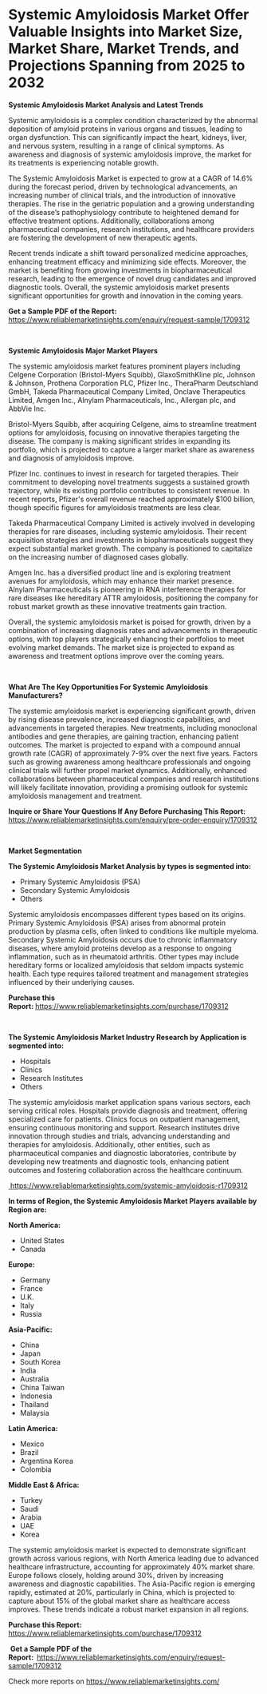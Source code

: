 <p><h1>Systemic Amyloidosis Market Offer Valuable Insights into Market Size, Market Share, Market Trends, and Projections Spanning from 2025 to 2032</h1></p><p><strong>Systemic Amyloidosis Market Analysis and Latest Trends</strong></p>
<p><p>Systemic amyloidosis is a complex condition characterized by the abnormal deposition of amyloid proteins in various organs and tissues, leading to organ dysfunction. This can significantly impact the heart, kidneys, liver, and nervous system, resulting in a range of clinical symptoms. As awareness and diagnosis of systemic amyloidosis improve, the market for its treatments is experiencing notable growth.</p><p>The Systemic Amyloidosis Market is expected to grow at a CAGR of 14.6% during the forecast period, driven by technological advancements, an increasing number of clinical trials, and the introduction of innovative therapies. The rise in the geriatric population and a growing understanding of the disease’s pathophysiology contribute to heightened demand for effective treatment options. Additionally, collaborations among pharmaceutical companies, research institutions, and healthcare providers are fostering the development of new therapeutic agents.</p><p>Recent trends indicate a shift toward personalized medicine approaches, enhancing treatment efficacy and minimizing side effects. Moreover, the market is benefiting from growing investments in biopharmaceutical research, leading to the emergence of novel drug candidates and improved diagnostic tools. Overall, the systemic amyloidosis market presents significant opportunities for growth and innovation in the coming years.</p></p>
<p><strong>Get a Sample PDF of the Report:&nbsp;</strong> <a href="https://www.reliablemarketinsights.com/enquiry/request-sample/1709312?utm_campaign=3010&utm_medium=2&utm_source=Github&utm_content=ia&utm_term=27032025&utm_id=systemic-amyloidosis">https://www.reliablemarketinsights.com/enquiry/request-sample/1709312</a></p>
<p>&nbsp;</p>
<p><strong>Systemic Amyloidosis Major Market Players</strong></p>
<p><p>The systemic amyloidosis market features prominent players including Celgene Corporation (Bristol-Myers Squibb), GlaxoSmithKline plc, Johnson & Johnson, Prothena Corporation PLC, Pfizer Inc., TheraPharm Deutschland GmbH, Takeda Pharmaceutical Company Limited, Onclave Therapeutics Limited, Amgen Inc., Alnylam Pharmaceuticals, Inc., Allergan plc, and AbbVie Inc.</p><p>Bristol-Myers Squibb, after acquiring Celgene, aims to streamline treatment options for amyloidosis, focusing on innovative therapies targeting the disease. The company is making significant strides in expanding its portfolio, which is projected to capture a larger market share as awareness and diagnosis of amyloidosis improve.</p><p>Pfizer Inc. continues to invest in research for targeted therapies. Their commitment to developing novel treatments suggests a sustained growth trajectory, while its existing portfolio contributes to consistent revenue. In recent reports, Pfizer's overall revenue reached approximately $100 billion, though specific figures for amyloidosis treatments are less clear.</p><p>Takeda Pharmaceutical Company Limited is actively involved in developing therapies for rare diseases, including systemic amyloidosis. Their recent acquisition strategies and investments in biopharmaceuticals suggest they expect substantial market growth. The company is positioned to capitalize on the increasing number of diagnosed cases globally.</p><p>Amgen Inc. has a diversified product line and is exploring treatment avenues for amyloidosis, which may enhance their market presence. Alnylam Pharmaceuticals is pioneering in RNA interference therapies for rare diseases like hereditary ATTR amyloidosis, positioning the company for robust market growth as these innovative treatments gain traction.</p><p>Overall, the systemic amyloidosis market is poised for growth, driven by a combination of increasing diagnosis rates and advancements in therapeutic options, with top players strategically enhancing their portfolios to meet evolving market demands. The market size is projected to expand as awareness and treatment options improve over the coming years.</p></p>
<p>&nbsp;</p>
<p><strong>What Are The Key Opportunities For Systemic Amyloidosis Manufacturers?</strong></p>
<p><p>The systemic amyloidosis market is experiencing significant growth, driven by rising disease prevalence, increased diagnostic capabilities, and advancements in targeted therapies. New treatments, including monoclonal antibodies and gene therapies, are gaining traction, enhancing patient outcomes. The market is projected to expand with a compound annual growth rate (CAGR) of approximately 7-9% over the next five years. Factors such as growing awareness among healthcare professionals and ongoing clinical trials will further propel market dynamics. Additionally, enhanced collaborations between pharmaceutical companies and research institutions will likely facilitate innovation, providing a promising outlook for systemic amyloidosis management and treatment.</p></p>
<p><strong>Inquire or Share Your Questions If Any Before Purchasing This Report:</strong> <a href="https://www.reliablemarketinsights.com/enquiry/pre-order-enquiry/1709312?utm_campaign=3010&utm_medium=2&utm_source=Github&utm_content=ia&utm_term=27032025&utm_id=systemic-amyloidosis">https://www.reliablemarketinsights.com/enquiry/pre-order-enquiry/1709312</a></p>
<p>&nbsp;</p>
<p><strong>Market Segmentation</strong></p>
<p><strong>The Systemic Amyloidosis Market Analysis by types is segmented into:</strong></p>
<p><ul><li>Primary Systemic Amyloidosis (PSA)</li><li>Secondary Systemic Amyloidosis</li><li>Others</li></ul></p>
<p><p>Systemic amyloidosis encompasses different types based on its origins. Primary Systemic Amyloidosis (PSA) arises from abnormal protein production by plasma cells, often linked to conditions like multiple myeloma. Secondary Systemic Amyloidosis occurs due to chronic inflammatory diseases, where amyloid proteins develop as a response to ongoing inflammation, such as in rheumatoid arthritis. Other types may include hereditary forms or localized amyloidosis that seldom impacts systemic health. Each type requires tailored treatment and management strategies influenced by their underlying causes.</p></p>
<p><strong>Purchase this Report:&nbsp;</strong><a href="https://www.reliablemarketinsights.com/purchase/1709312?utm_campaign=3010&utm_medium=2&utm_source=Github&utm_content=ia&utm_term=27032025&utm_id=systemic-amyloidosis">https://www.reliablemarketinsights.com/purchase/1709312</a></p>
<p>&nbsp;</p>
<p><strong>The Systemic Amyloidosis Market Industry Research by Application is segmented into:</strong></p>
<p><ul><li>Hospitals</li><li>Clinics</li><li>Research Institutes</li><li>Others</li></ul></p>
<p><p>The systemic amyloidosis market application spans various sectors, each serving critical roles. Hospitals provide diagnosis and treatment, offering specialized care for patients. Clinics focus on outpatient management, ensuring continuous monitoring and support. Research institutes drive innovation through studies and trials, advancing understanding and therapies for amyloidosis. Additionally, other entities, such as pharmaceutical companies and diagnostic laboratories, contribute by developing new treatments and diagnostic tools, enhancing patient outcomes and fostering collaboration across the healthcare continuum.</p></p>
<p><a href="https://www.reliablemarketinsights.com/systemic-amyloidosis-r1709312?utm_campaign=3010&utm_medium=2&utm_source=Github&utm_content=ia&utm_term=27032025&utm_id=systemic-amyloidosis">&nbsp;https://www.reliablemarketinsights.com/systemic-amyloidosis-r1709312</a></p>
<p><strong>In terms of Region, the Systemic Amyloidosis Market Players available by Region are:</strong></p>
<p>
    <p> <strong> North America: </strong>
        <ul>
            <li>United States</li>
            <li>Canada</li>
        </ul>
        </p> 
    <p> <strong> Europe: </strong>
        <ul>
            <li>Germany</li>
            <li>France</li>
            <li>U.K.</li>
            <li>Italy</li>
            <li>Russia</li>
        </ul>
        </p> 
    <p> <strong> Asia-Pacific: </strong>
        <ul>
            <li>China</li>
            <li>Japan</li>
            <li>South Korea</li>
            <li>India</li>
            <li>Australia</li>
            <li>China Taiwan</li>
            <li>Indonesia</li>
            <li>Thailand</li>
            <li>Malaysia</li>
        </ul>
        </p> 
    <p> <strong> Latin America: </strong>
        <ul>
            <li>Mexico</li>
            <li>Brazil</li>
            <li>Argentina Korea</li>
            <li>Colombia</li>
        </ul>
        </p> 
    <p> <strong> Middle East & Africa: </strong>
        <ul>
            <li>Turkey</li>
            <li>Saudi</li>
            <li>Arabia</li>
            <li>UAE</li>
            <li>Korea</li>
        </ul>
    </p>
    </p>
<p><p>The systemic amyloidosis market is expected to demonstrate significant growth across various regions, with North America leading due to advanced healthcare infrastructure, accounting for approximately 40% market share. Europe follows closely, holding around 30%, driven by increasing awareness and diagnostic capabilities. The Asia-Pacific region is emerging rapidly, estimated at 20%, particularly in China, which is projected to capture about 15% of the global market share as healthcare access improves. These trends indicate a robust market expansion in all regions.</p></p>
<p><strong>Purchase this Report: </strong><a href="https://www.reliablemarketinsights.com/purchase/1709312?utm_campaign=3010&utm_medium=2&utm_source=Github&utm_content=ia&utm_term=27032025&utm_id=systemic-amyloidosis">https://www.reliablemarketinsights.com/purchase/1709312</a></p>
<p>&nbsp;<strong>Get a Sample PDF of the Report:&nbsp;&nbsp;</strong><a href="https://www.reliablemarketinsights.com/enquiry/request-sample/1709312?utm_campaign=3010&utm_medium=2&utm_source=Github&utm_content=ia&utm_term=27032025&utm_id=systemic-amyloidosis">https://www.reliablemarketinsights.com/enquiry/request-sample/1709312</a></p>
<p><strong></strong></p>
<p>Check more reports on <a href="https://www.reliablemarketinsights.com/?utm_campaign=3010&utm_medium=2&utm_source=Github&utm_content=ia&utm_term=27032025&utm_id=systemic-amyloidosis">https://www.reliablemarketinsights.com/</a></p>